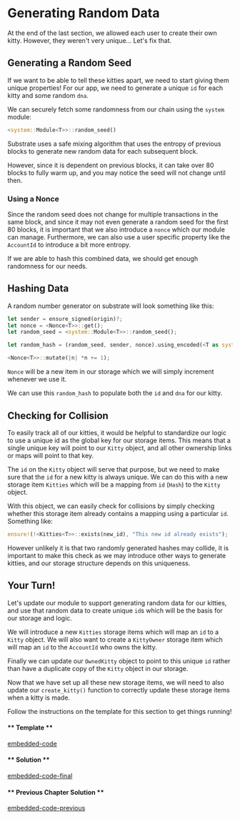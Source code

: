 Generating Random Data
===

At the end of the last section, we allowed each user to create their own kitty. However, they weren't very unique... Let's fix that.

## Generating a Random Seed
If we want to be able to tell these kitties apart, we need to start giving them unique properties! For our app, we need to generate a unique `id` for each kitty and some random `dna`.

We can securely fetch some randomness from our chain using the `system` module:

```rust
<system::Module<T>>::random_seed()
```

Substrate uses a safe mixing algorithm that uses the entropy of previous blocks to generate new random data for each subsequent block.

However, since it is dependent on previous blocks, it can take over 80 blocks to fully warm up, and you may notice the seed will not change until then.

### Using a Nonce

Since the random seed does not change for multiple transactions in the same block, and since it may not even generate a random seed for the first 80 blocks, it is important that we also introduce a `nonce` which our module can manage. Furthermore, we can also use a user specific property like the `AccountId` to introduce a bit more entropy.

If we are able to hash this combined data, we should get enough randomness for our needs.

## Hashing Data

A random number generator on substrate will look something like this:

```rust
let sender = ensure_signed(origin)?;
let nonce = <Nonce<T>>::get();
let random_seed = <system::Module<T>>::random_seed();

let random_hash = (random_seed, sender, nonce).using_encoded(<T as system::Trait>::Hashing::hash);

<Nonce<T>>::mutate(|n| *n += 1);
```

`Nonce` will be a new item in our storage which we will simply increment whenever we use it.

We can use this `random_hash` to populate both the `id` and `dna` for our kitty.

## Checking for Collision

To easily track all of our kitties, it would be helpful to standardize our logic to use a unique id as the global key for our storage items. This means that a single unique key will point to our `Kitty` object, and all other ownership links or maps will point to that key.

The `id` on the `Kitty` object will serve that purpose, but we need to make sure that the `id` for a new kitty is always unique. We can do this with a new storage item `Kitties` which will be a mapping from `id` (`Hash`) to the `Kitty` object.

With this object, we can easily check for collisions by simply checking whether this storage item already contains a mapping using a particular `id`. Something like:

```rust
ensure!(!<Kitties<T>>::exists(new_id), "This new id already exists");
```

However unlikely it is that two randomly generated hashes may collide, it is important to make this check as we may introduce other ways to generate kitties, and our storage structure depends on this uniqueness.

## Your Turn!

Let's update our module to support generating random data for our kitties, and use that random data to create unique `id`s which will be the basis for our storage and logic.

We will introduce a new `Kitties` storage items which will map an `id` to a `Kitty` object. We will also want to create a `KittyOwner` storage item which will map an `id` to the `AccountId` who owns the kitty.

Finally we can update our `OwnedKitty` object to point to this unique `id` rather than have a duplicate copy of the `Kitty` object in our storage.

Now that we have set up all these new storage items, we will need to also update our `create_kitty()` function to correctly update these storage items when a kitty is made.

Follow the instructions on the template for this section to get things running!

<!-- tabs:start -->

#### ** Template **

[embedded-code](./assets/2.1-template.rs ':include :type=code embed-template')

#### ** Solution **

[embedded-code-final](./assets/2.1-finished-code.rs ':include :type=code embed-final')

#### ** Previous Chapter Solution **

[embedded-code-previous](../1/assets/1.6-finished-code.rs ':include :type=code embed-previous')

<!-- tabs:end -->